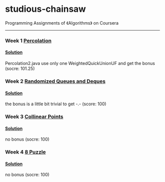 # studious-chainsaw
Programming Assignments of 《Algorithms》 on Coursera

----

### Week 1  [Percolation](http://coursera.cs.princeton.edu/algs4/assignments/percolation.html)
#### [Solution](https://github.com/Axolot1/shiny-waffle/tree/master/src/weekone)
Percolation2.java use only one WeightedQuickUnionUF and get the bonus (socre: 101.25)

### Week 2  [Randomized Queues and Deques](http://coursera.cs.princeton.edu/algs4/assignments/queues.html)
#### [Solution](https://github.com/Axolot1/shiny-waffle/tree/master/src/weektwo)
the bonus is a little bit trivial to get -.- (score: 100)

### Week 3  [Collinear Points](http://coursera.cs.princeton.edu/algs4/assignments/collinear.html)
#### [Solution](https://github.com/Axolot1/shiny-waffle/tree/master/src/weekthree)
no bonus (socre: 100)

### Week 4  [8 Puzzle](http://coursera.cs.princeton.edu/algs4/assignments/8puzzle.html)
#### [Solution](https://github.com/Axolot1/shiny-waffle/tree/master/src/weekfour)
no bonus (socre: 100)
